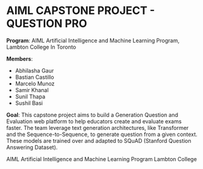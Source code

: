 # AIML CAPSTONE PROJECT - QUESTION PRO

**Program**: AIML Artificial Intelligence and Machine Learning Program, Lambton College In Toronto


**Members**:
- Abhilasha Gaur
- Bastian Castillo 
- Marcelo Munoz
- Samir Khanal  
- Sunil Thapa 
- Sushil Basi 






**Goal**:
This capstone project aims to build a Generation Question and Evaluation web platform to help educators create and evaluate exams faster. The team leverage text generation architectures, like Transformer and the Sequence-to-Sequence, to generate question from a given context. These models are trained over and adapted to SQuAD (Stanford Question Answering Dataset).


AIML Artificial Intelligence and Machine Learning Program
Lambton College
